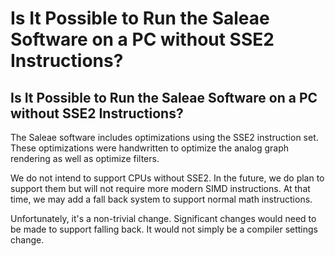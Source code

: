 # Is It Possible to Run the Saleae Software on a PC without SSE2 Instructions?

## Is It Possible to Run the Saleae Software on a PC without SSE2 Instructions?

The Saleae software includes optimizations using the SSE2 instruction set. These optimizations were handwritten to optimize the analog graph rendering as well as optimize filters.

We do not intend to support CPUs without SSE2. In the future, we do plan to support them but will not require more modern SIMD instructions. At that time, we may add a fall back system to support normal math instructions.

Unfortunately, it's a non-trivial change. Significant changes would need to be made to support falling back. It would not simply be a compiler settings change.



